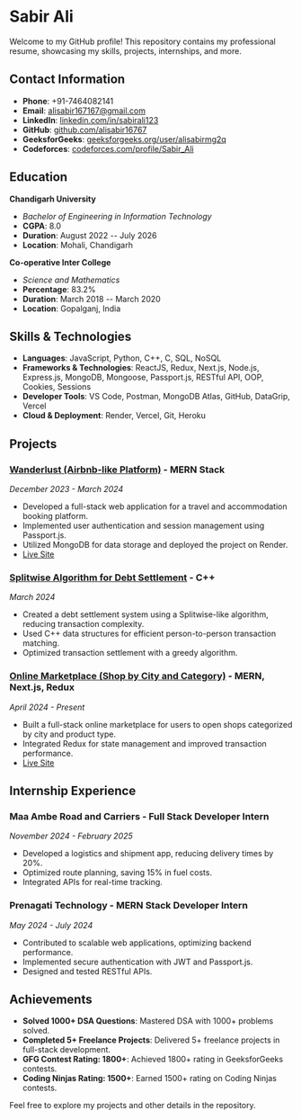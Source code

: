# Sabir Ali

Welcome to my GitHub profile! This repository contains my professional resume, showcasing my skills, projects, internships, and more.

## Contact Information
- **Phone**: +91-7464082141
- **Email**: [alisabir167167@gmail.com](mailto:alisabir167167@gmail.com)
- **LinkedIn**: [linkedin.com/in/sabirali123](https://linkedin.com/in/sabirali123)
- **GitHub**: [github.com/alisabir16767](https://github.com/alisabir16767)
- **GeeksforGeeks**: [geeksforgeeks.org/user/alisabirmg2q](https://www.geeksforgeeks.org/user/alisabirmg2q/)
- **Codeforces**: [codeforces.com/profile/Sabir_Ali](https://codeforces.com/profile/Sabir_Ali)

## Education
**Chandigarh University**  
- *Bachelor of Engineering in Information Technology*  
- **CGPA**: 8.0  
- **Duration**: August 2022 -- July 2026  
- **Location**: Mohali, Chandigarh

**Co-operative Inter College**  
- *Science and Mathematics*  
- **Percentage**: 83.2%  
- **Duration**: March 2018 -- March 2020  
- **Location**: Gopalganj, India

## Skills & Technologies
- **Languages**: JavaScript, Python, C++, C, SQL, NoSQL
- **Frameworks & Technologies**: ReactJS, Redux, Next.js, Node.js, Express.js, MongoDB, Mongoose, Passport.js, RESTful API, OOP, Cookies, Sessions
- **Developer Tools**: VS Code, Postman, MongoDB Atlas, GitHub, DataGrip, Vercel
- **Cloud & Deployment**: Render, Vercel, Git, Heroku

## Projects

### [Wanderlust (Airbnb-like Platform)](https://github.com/alisabir16767/WanderLust) - **MERN Stack**  
*December 2023 - March 2024*  
- Developed a full-stack web application for a travel and accommodation booking platform.
- Implemented user authentication and session management using Passport.js.
- Utilized MongoDB for data storage and deployed the project on Render.
- [Live Site](http://localhost:8080/listings)

### [Splitwise Algorithm for Debt Settlement](https://github.com/alisabir16767/SlitWiseAlgorithmForDebtSattelment) - **C++**  
*March 2024*  
- Created a debt settlement system using a Splitwise-like algorithm, reducing transaction complexity.
- Used C++ data structures for efficient person-to-person transaction matching.
- Optimized transaction settlement with a greedy algorithm.

### [Online Marketplace (Shop by City and Category)](https://github.com/alisabir16767/OnlineMarketPlace-Shop_city_And_catogary-) - **MERN, Next.js, Redux**  
*April 2024 - Present*  
- Built a full-stack online marketplace for users to open shops categorized by city and product type.
- Integrated Redux for state management and improved transaction performance.
- [Live Site](https://yourmarketplacelink.com)

## Internship Experience

### Maa Ambe Road and Carriers - **Full Stack Developer Intern**  
*November 2024 - February 2025*  
- Developed a logistics and shipment app, reducing delivery times by 20%.
- Optimized route planning, saving 15% in fuel costs.
- Integrated APIs for real-time tracking.

### Prenagati Technology - **MERN Stack Developer Intern**  
*May 2024 - July 2024*  
- Contributed to scalable web applications, optimizing backend performance.
- Implemented secure authentication with JWT and Passport.js.
- Designed and tested RESTful APIs.

## Achievements
- **Solved 1000+ DSA Questions**: Mastered DSA with 1000+ problems solved.
- **Completed 5+ Freelance Projects**: Delivered 5+ freelance projects in full-stack development.
- **GFG Contest Rating: 1800+**: Achieved 1800+ rating in GeeksforGeeks contests.
- **Coding Ninjas Rating: 1500+**: Earned 1500+ rating on Coding Ninjas contests.

Feel free to explore my projects and other details in the repository.
